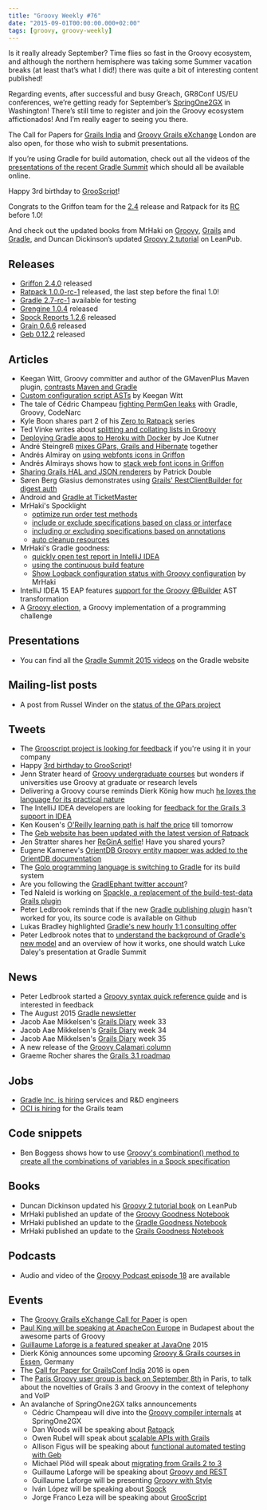 ```yaml
---
title: "Groovy Weekly #76"
date: "2015-09-01T00:00:00.000+02:00"
tags: [groovy, groovy-weekly]
---
```


Is it really already September? Time flies so fast in the Groovy ecosystem, and although the northern hemisphere was taking some Summer vacation breaks (at least that’s what I did!) there was quite a bit of interesting content published!

Regarding events, after successful and busy Greach, GR8Conf US/EU conferences, we’re getting ready for September’s [SpringOne2GX](http://springone2gx.com/) in Washington! There’s still time to register and join the Groovy ecosystem affictionados! And I’m really eager to seeing you there.

The Call for Papers for [Grails India](https://twitter.com/farjinaarad/status/633979624733601792) and [Groovy Grails eXchange](https://twitter.com/pledbrook/status/637255460643581952) London are also open, for those who wish to submit presentations.

If you’re using Gradle for build automation, check out all the videos of the [presentations of the recent Gradle Summit](http://gradle.org/category/video/) which should all be available online.

Happy 3rd birthday to [GrooScript](http://grooscript.org/)!

Congrats to the Griffon team for the [2.4](https://twitter.com/theaviary/status/638545829826023424) release and Ratpack for its [RC](http://ratpack.io/versions/1.0.0-rc-1) before 1.0!

And check out the updated books from MrHaki on [Groovy](http://mrhaki.blogspot.fr/2015/08/groovy-goodness-notebook-is-updated.html), [Grails](http://mrhaki.blogspot.fr/2015/08/grails-goodness-notebook-updated.html) and [Gradle](http://mrhaki.blogspot.fr/2015/08/gradle-goodness-notebook-updated.html), and Duncan Dickinson’s updated [Groovy 2 tutorial](https://leanpub.com/groovytutorial) on LeanPub.

## Releases

*   [Griffon 2.4.0](https://twitter.com/theaviary/status/638545829826023424) released
*   [Ratpack 1.0.0-rc-1](http://ratpack.io/versions/1.0.0-rc-1) released, the last step before the final 1.0!
*   [Gradle 2.7-rc-1](https://discuss.gradle.org/t/gradle-2-7-rc-1-is-now-available-for-testing/11382) available for testing
*   [Grengine 1.0.4](http://www.grengine.ch/) released
*   [Spock Reports 1.2.6](https://groups.google.com/forum/#!topic/spockframework/dkw0uHmOpuM) released
*   [Grain 0.6.6](https://twitter.com/grainframework/status/637193955512315904) released
*   [Geb 0.12.2](https://groups.google.com/forum/#!topic/geb-user/ac_DvJzNr0A) released

## Articles

*   Keegan Witt, Groovy committer and author of the GMavenPlus Maven plugin, [contrasts Maven and Gradle](http://wittykeegan.blogspot.fr/2015/08/a-maven-plugin-developers-thoughts-on.html)
*   [Custom configuration script ASTs](http://wittykeegan.blogspot.dk/2015/07/custom-configuration-script-asts.html) by Keegan Witt
*   The tale of Cédric Champeau [fighting PermGen leaks](http://melix.github.io/blog/2015/08/permgenleak.html) with Gradle, Groovy, CodeNarc
*   Kyle Boon shares part 2 of his [Zero to Ratpack](http://kyleboon.org/blog/2015/08/14/zero-to-ratpack-part-2/) series
*   Ted Vinke writes about [splitting and collating lists in Groovy](https://tedvinke.wordpress.com/2015/08/15/groovy-weekend-collections-splitting-or-collating-a-list/)
*   [Deploying Gradle apps to Heroku with Docker](http://jkutner.github.io/2015/08/17/deploy-gradle-ratpack-heroku-docker.html) by Joe Kutner
*   André Steingreß [mixes GPars, Grails and Hibernate](http://blog.andresteingress.com/2015/08/21/grails-gpars-and-hibernate/) together
*   Andrés Almiray on [using webfonts icons in Griffon](http://www.jroller.com/aalmiray/entry/griffon_webfont_icons_on_desktop)
*   Andrés Almirays shows how to [stack web font icons in Griffon](http://www.jroller.com/aalmiray/entry/griffon_stacking_webfont_icons)
*   [Sharing Grails HAL and JSON renderers](https://objectpartners.com/2015/08/13/sharing-grails-hal-and-json-renderers/) by Patrick Double
*   Søren Berg Glasius demonstrates using [Grails' RestClientBuilder for digest auth](http://sbglasius.tumblr.com/post/126896829137/digetauthwithrestclientbuilder)
*   Android and [Gradle at TicketMaster](http://tech.ticketmaster.com/2015/07/24/2015-year-of-the-android/)
*   MrHaki's Spocklight
    *   [optimize run order test methods](http://mrhaki.blogspot.fr/2015/08/spocklight-optimize-run-order-test.html)
    *   [include or exclude specifications based on class or interface](http://mrhaki.blogspot.fr/2015/08/spocklight-include-or-exclude.html)
    *   [including or excluding specifications based on annotations](http://mrhaki.blogspot.fr/2015/08/spocklight-including-or-excluding.html)
    *   [auto cleanup resources](http://mrhaki.blogspot.fr/2015/09/spocklight-auto-cleanup-resources.html)
*   MrHaki's Gradle goodness:
    *   [quickly open test report in IntelliJ IDEA](http://mrhaki.blogspot.fr/2015/08/gradle-goodness-quickly-open-test.html)
    *   [using the continuous build feature](http://mrhaki.blogspot.fr/2015/08/gradle-goodness-using-continuous-build.html)
    *   [Show Logback configuration status with Groovy configuration](http://mrhaki.blogspot.fr/2015/08/show-logback-configuration-status-with.html) by MrHaki
*   IntelliJ IDEA 15 EAP features [support for the Groovy @Builder](http://blog.jetbrains.com/idea/2015/08/intellij-idea-15-eap-groovy-builder-ast-transformation-support/) AST transformation
*   A [Groovy election](http://codereview.stackexchange.com/questions/96824/a-groovy-election), a Groovy implementation of a programming challenge

## Presentations

*   You can find all the [Gradle Summit 2015 videos](http://gradle.org/category/video/) on the Gradle website

## Mailing-list posts

*   A post from Russel Winder on the [status of the GPars project](http://groovy.329449.n5.nabble.com/What-is-the-status-of-Gpars-tp5727389p5727403.html)

## Tweets

*   The [Grooscript project is looking for feedback](https://twitter.com/grooscript/status/633728580309118976) if you're using it in your company
*   Happy [3rd birthday to GrooScript](https://twitter.com/jfrancoleza/status/636794537751511040)!
*   Jenn Strater heard of [Groovy undergraduate courses](https://twitter.com/JennStrater/status/637813075370995713) but wonders if universities use Groovy at graduate or research levels
*   Delivering a Groovy course reminds Dierk König how much [he loves the language for its practical nature](https://twitter.com/mittie/status/638659372789465088)
*   The IntelliJ IDEA developers are looking for [feedback for the Grails 3 support in IDEA](https://twitter.com/grailsframework/status/638455090068586496)
*   Ken Kousen's [O'Reilly learning path is half the price](https://twitter.com/kenkousen/status/638399868315246593) till tomorrow
*   The [Geb website has been updated with the latest version of Ratpack](https://twitter.com/GebFramework/status/633702178813800449)
*   Jen Stratter shares her [ReGinA selfie](https://twitter.com/JennStrater/status/634718571919220736)! Have you shared yours?
*   Eugene Kamenev's [OrientDB Groovy entity mapper was added to the OrientDB documentation](https://twitter.com/eugenekamenev/status/634613381354401792)
*   The [Golo programming language is switching to Gradle](https://twitter.com/golo_lang/status/637171327091253248) for its build system
*   Are you following the [GradlEphant twitter account](https://twitter.com/Gradlephant/status/634768293673484289)?
*   Ted Naleid is working on [Spackle, a replacement of the build-test-data Grails plugin](https://twitter.com/tednaleid/status/635647401483612160)
*   Peter Ledbrook reminds that if the new [Gradle publishing plugin](https://twitter.com/pledbrook/status/638251832721154048) hasn't worked for you, its source code is available on Github
*   Lukas Bradley highlighted [Gradle's new hourly 1:1 consulting offer](https://twitter.com/lukasbradley/status/638368466542555137)
*   Peter Ledbrook notes that to [understand the background of Gradle's new model](https://twitter.com/pledbrook/status/638302250633428993) and an overview of how it works, one should watch Luke Daley's presentation at Gradle Summit

## News

*   Peter Ledbrook started a [Groovy syntax quick reference guide](https://twitter.com/pledbrook/status/636533443980083200) and is interested in feedback
*   The August 2015 [Gradle newsletter](http://gradle.org/august-2015-newsletter/)
*   Jacob Aae Mikkelsen's [Grails Diary](http://grydeske.net/news/show/105) week 33
*   Jacob Aae Mikkelsen's [Grails Diary](http://grydeske.net/news/show/106) week 34
*   Jacob Aae Mikkelsen's [Grails Diary](http://grydeske.net/news/show/107) week 35
*   A new release of the [Groovy Calamari column](http://groovycalamari.com/)
*   Graeme Rocher shares the [Grails 3.1 roadmap](https://github.com/grails/grails-core/wiki/Roadmap)

## Jobs

*   [Gradle Inc. is hiring](https://twitter.com/gradle/status/634741590771245056) services and R&D engineers
*   [OCI is hiring](https://twitter.com/jeffscottbrown/status/638430257670828032) for the Grails team

## Code snippets

*   Ben Boggess shows how to use [Groovy's combination() method to create all the combinations of variables in a Spock specification](https://twitter.com/benboggess/status/636987319900352512)

## Books

*   Duncan Dickinson updated his [Groovy 2 tutorial book](https://leanpub.com/groovytutorial) on LeanPub
*   MrHaki published an update of the [Groovy Goodness Notebook](http://mrhaki.blogspot.fr/2015/08/groovy-goodness-notebook-is-updated.html)
*   MrHaki published an update to the [Gradle Goodness Notebook](http://mrhaki.blogspot.fr/2015/08/gradle-goodness-notebook-updated.html)
*   MrHaki published an update to the [Grails Goodness Notebook](http://mrhaki.blogspot.fr/2015/08/grails-goodness-notebook-updated.html)

## Podcasts

*   Audio and video of the [Groovy Podcast episode 18](https://twitter.com/groovypodcast/status/634410345814228995) are available

## Events

*   The [Groovy Grails eXchange Call for Paper](https://twitter.com/pledbrook/status/637255460643581952) is open
*   [Paul King will be speaking at ApacheCon Europe](https://twitter.com/paulk_asert/status/633959787286233088) in Budapest about the awesome parts of Groovy
*   [Guillaume Laforge is a featured speaker at JavaOne](https://twitter.com/restlet/status/634736986272727040) 2015
*   Dierk König announces some upcoming [Groovy & Grails courses in Essen](https://twitter.com/mittie/status/638584905694359553), Germany
*   The [Call for Paper for GrailsConf India](https://twitter.com/farjinaarad/status/633979624733601792) 2016 is open
*   The [Paris Groovy user group is back on September 8th](https://docs.google.com/forms/d/1ACjCltUodSwZ2u_0X22IeCujV3UGEq3oqp-dMmqmBeo/viewform) in Paris, to talk about the novelties of Grails 3 and Groovy in the context of telephony and VoIP
*   An avalanche of SpringOne2GX talks announcements
    *   Cédric Champeau will dive into the [Groovy compiler internals](https://twitter.com/springone2gx/status/638365711815938051) at SpringOne2GX
    *   Dan Woods will be speaking about [Ratpack](https://twitter.com/danveloper/status/637662873930571776)
    *   Owen Rubel will speak about [scalable APIs with Grails](https://twitter.com/owenrubel/status/638771331295760384)
    *   Allison Figus will be speaking about [functional automated testing with Geb](https://twitter.com/springone2gx/status/638426112394072064)
    *   Michael Plöd will speak about [migrating from Grails 2 to 3](https://twitter.com/springone2gx/status/638743172806406145)
    *   Guillaume Laforge will be speaking about [Groovy and REST](https://twitter.com/springone2gx/status/638758243599171584)
    *   Guillaume Laforge will be presenting [Groovy with Style](https://twitter.com/springone2gx/status/638410980284731392)
    *   Iván López will be speaking about [Spock](https://twitter.com/ilopmar/status/638628617740681216)
    *   Jorge Franco Leza will be speaking about [GrooScript](https://twitter.com/springone2gx/status/638395906753064961)